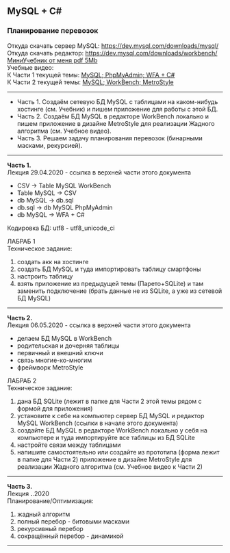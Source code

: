 ## MySQL + C#  
### Планирование перевозок  

Откуда скачать сервер MySQL: https://dev.mysql.com/downloads/mysql/  
Откуда скачать редактор: https://dev.mysql.com/downloads/workbench/  
[МиниУчебник от меня pdf 5Mb](https://pcoding.ru/pdf/CSharpMySQL.pdf)  
Учебные видео:  
К Части 1 текущей темы: [MySQL; PhpMyAdmin; WFA + C#](https://youtu.be/Y9sIPmtrLnQ)  
К Части 2 текущей темы: [MySQL; WorkBench; MetroStyle](https://youtu.be/Y9sIPmtrLnQ)  

---  

* Часть 1. Создаём сетевую БД MySQL с таблицами на каком-нибудь хостинге (см. Учебник) и пишем приложение для работы с этой БД.  
* Часть 2. Создаём БД MySQL в редакторе WorkBench локально и пишем приложение в дизайне MetroStyle для реализации Жадного алгоритма (см. Учебное видео).  
* Часть 3. Решаем задачу планирования перевозок (бинарными масками, рекурсией).  

---  

**Часть 1.**  
Лекция 29.04.2020 - ссылка в верхней части этого документа  

* CSV -> Table MySQL WorkBench  
* Table MySQL -> CSV  
* db MySQL -> db.sql  
* db.sql -> db MySQL PhpMyAdmin  
* db MySQL -> WFA + C#  

Кодировка БД: utf8 - utf8_unicode_ci  

ЛАБРАБ 1  
Техническое задание:  
1) создать акк на хостинге  
2) создать БД MySQL и туда импортировать таблицу смартфоны  
3) настроить таблицу  
4) взять приложение из предыдущей темы (Парето+SQLite) и там заменить подключение (брать данные не из SQLite, а уже из сетевой БД MySQL)  

---  

**Часть 2.**  
Лекция 06.05.2020 - ссылка в верхней части этого документа  

* делаем БД MySQL в WorkBench
* родительская и дочерняя таблицы
* первичный и внешний ключи
* связь многие-ко-многим
* фреймворк MetroStyle

ЛАБРАБ 2  
Техническое задание:  
1) дана БД SQLite (лежит в папке для Части 2 этой темы рядом с формой для приложения)  
2) установите к себе на компьютер сервер БД MySQL и редактор MySQL WorkBench (ссылки в начале этого документа)  
3) создайте БД MySQL в редакторе WorkBench локально у себя на компьютере и туда импортируйте все таблицы из БД SQLite  
4) настройте связи между таблицами  
5) напишите самостоятельно или создайте из прототипа (форма лежит в папке для Части 2) приложение в дизайне MetroStyle для реализации Жадного алгоритма (см. Учебное видео к Части 2)  

---  

**Часть 3.**  
Лекция __.__.2020  
Планирование/Оптимизация:  

1) жадный алгоритм  
2) полный перебор - битовыми масками  
3) рекурсивный перебор  
4) сокращённый перебор - динамикой  

---  

